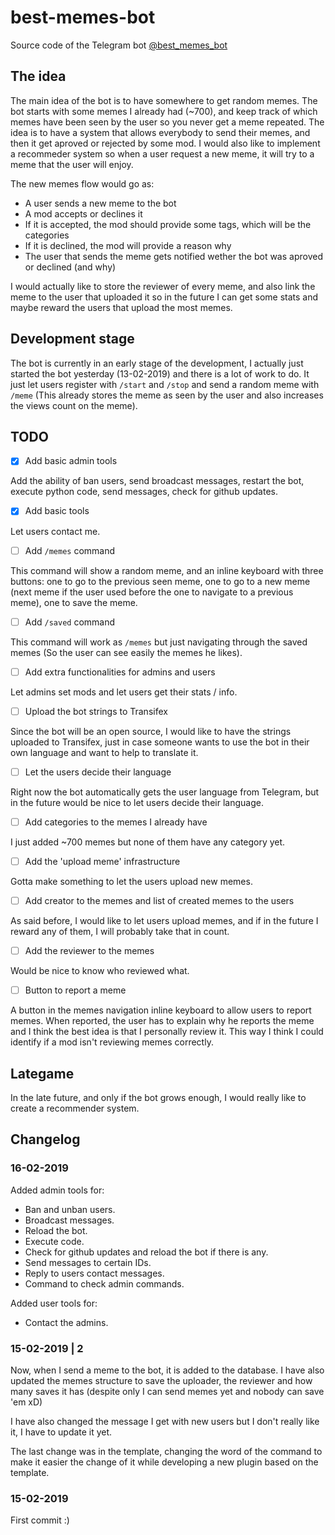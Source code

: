# best-memes-bot

Source code of the Telegram bot [@best_memes_bot](https://t.me/best_memes_bot)

## The idea

The main idea of the bot is to have somewhere to get random memes. The bot starts with some memes I already had (~700), and keep track of which memes have been seen by the user so you never get a meme repeated. The idea is to have a system that allows everybody to send their memes, and then it get aproved or rejected by some mod. I would also like to implement a recommeder system so when a user request a new meme, it will try to a meme that the user will enjoy.

The new memes flow would go as:

- A user sends a new meme to the bot
- A mod accepts or declines it
- If it is accepted, the mod should provide some tags, which will be the categories
- If it is declined, the mod will provide a reason why
- The user that sends the meme gets notified wether the bot was aproved or declined (and why)

I would actually like to store the reviewer of every meme, and also link the meme to the user that uploaded it so in the future I can get some stats and maybe reward the users that upload the most memes.

## Development stage

The bot is currently in an early stage of the development, I actually just started the bot yesterday (13-02-2019) and there is a lot of work to do. It just let users register with `/start` and `/stop` and send a random meme with `/meme` (This already stores the meme as seen by the user and also increases the views count on the meme).

## TODO

- [x] Add basic admin tools

Add the ability of ban users, send broadcast messages, restart the bot, execute python code, send messages, check for github updates.

- [x] Add basic tools

Let users contact me.

- [ ] Add `/memes` command

This command will show a random meme, and an inline keyboard with three buttons: one to go to the previous seen meme, one to go to a new meme (next meme if the user used before the one to navigate to a previous meme), one to save the meme.

- [ ] Add `/saved` command

This command will work as `/memes` but just navigating through the saved memes (So the user can see easily the memes he likes).

- [ ] Add extra functionalities for admins and users

Let admins set mods and let users get their stats / info.

- [ ] Upload the bot strings to Transifex

Since the bot will be an open source, I would like to have the strings uploaded to Transifex, just in case someone wants to use the bot in their own language and want to help to translate it.

- [ ] Let the users decide their language

Right now the bot automatically gets the user language from Telegram, but in the future would be nice to let users decide their language.

- [ ] Add categories to the memes I already have

I just added ~700 memes but none of them have any category yet.

- [ ] Add the 'upload meme' infrastructure

Gotta make something to let the users upload new memes.

- [ ] Add creator to the memes and list of created memes to the users

As said before, I would like to let users upload memes, and if in the future I reward any of them, I will probably take that in count.

- [ ] Add the reviewer to the memes

Would be nice to know who reviewed what.

- [ ] Button to report a meme

A button in the memes navigation inline keyboard to allow users to report memes. When reported, the user has to explain why he reports the meme and I think the best idea is that I personally review it. This way I think I could identify if a mod isn't reviewing memes correctly.

## Lategame

In the late future, and only if the bot grows enough, I would really like to create a recommender system.

## Changelog

### 16-02-2019

Added admin tools for:

- Ban and unban users.
- Broadcast messages.
- Reload the bot.
- Execute code.
- Check for github updates and reload the bot if there is any.
- Send messages to certain IDs.
- Reply to users contact messages.
- Command to check admin commands.

Added user tools for:

- Contact the admins.

### 15-02-2019 | 2

Now, when I send a meme to the bot, it is added to the database. I have also updated the memes structure to save the uploader, the reviewer and how many saves it has (despite only I can send memes yet and nobody can save 'em xD)

I have also changed the message I get with new users but I don't really like it, I have to update it yet.

The last change was in the template, changing the word of the command to make it easier the change of it while developing a new plugin based on the template.

### 15-02-2019

First commit :)